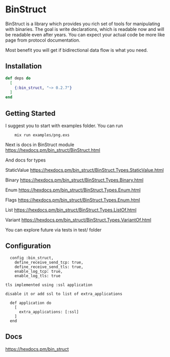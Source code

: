 # BinStruct

BinStruct is a library which provides you rich set of tools for manipulating with binaries.
The goal is write declarations, which is readable now and will be readable even after years.
You can expect your actual code be more like page from protocol documentation.

Most benefit you will get if bidirectional data flow is what you need.

## Installation

```elixir
def deps do
  [
    {:bin_struct, "~> 0.2.7"}
  ]
end
```

## Getting Started 
I suggest you to start with examples folder.
You can run 
```
    mix run examples/png.exs
```

Next is docs in BinStruct module https://hexdocs.pm/bin_struct/BinStruct.html

And docs for types

StaticValue https://hexdocs.pm/bin_struct/BinStruct.Types.StaticValue.html

Binary https://hexdocs.pm/bin_struct/BinStruct.Types.Binary.html

Enum https://hexdocs.pm/bin_struct/BinStruct.Types.Enum.html

Flags https://hexdocs.pm/bin_struct/BinStruct.Types.Enum.html

List https://hexdocs.pm/bin_struct/BinStruct.Types.ListOf.html

Variant https://hexdocs.pm/bin_struct/BinStruct.Types.VariantOf.html

You can explore future via tests in test/ folder

## Configuration

  ```
    config :bin_struct,
      define_receive_send_tcp: true,
      define_receive_send_tls: true,
      enable_log_tcp: true,
      enable_log_tls: true
  ```

    tls implemented using :ssl application

    disable it or add ssl to list of extra_applications

  ```
    def application do
      [
        extra_applications: [:ssl]
      ]
    end
  ```


## Docs

https://hexdocs.pm/bin_struct

